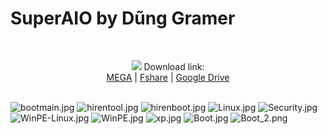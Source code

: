 # SuperAIO by Dũng Gramer

<br/><p align="center">
  <img src="https://img.icons8.com/ultraviolet/24/000000/download-from-cloud.png"> Download link:  
  <a href="https://mega.nz/#!7QknXJxb!qFUazQrtGYYlIlKkh_yQJS_I_zOGIp9K-2UztjFwtOY">MEGA</a> | 
  <a href="https://www.fshare.vn/file/1RJ6XU9EX7YX">Fshare</a> |
  <a href="https://drive.google.com/uc?id=1yUewJGf0kHlT_xMpklDywjQW-6oFnoFm">Google Drive </a>
</p> <br/>

<img src="https://scontent.fhph1-2.fna.fbcdn.net/v/t1.0-9/42678868_762586250751531_2927841684848902144_n.jpg?_nc_cat=109&_nc_ohc=1auvsYmp9RsAX8mnNys&_nc_ht=scontent.fhph1-2.fna&oh=46906d163eb283a5bb8b2ed1e46d3db4&oe=5EF49D6B" alt="bootmain.jpg" border="0">
<img src="https://scontent.fhph1-2.fna.fbcdn.net/v/t1.0-9/42701584_762586324084857_2161010827887378432_n.jpg?_nc_cat=103&_nc_ohc=T0lUrSW3yrkAX8xapVu&_nc_ht=scontent.fhph1-2.fna&oh=809bfa8ede428cb79c88e91225d4c315&oe=5EEE93EE" alt="hirentool.jpg" border="0">
<img src="https://scontent.fhph1-2.fna.fbcdn.net/v/t1.0-9/42634457_762586357418187_5318265764195598336_n.jpg?_nc_cat=101&_nc_ohc=hdzH6plOsJEAX-AKmYf&_nc_ht=scontent.fhph1-2.fna&oh=8b9813dd81f59d5ad2147e1f0cbf8205&oe=5F02589D" alt="hirenboot.jpg" border="0">
<img src="https://scontent.fhph1-1.fna.fbcdn.net/v/t1.0-9/42607798_762586387418184_1876414075672461312_n.jpg?_nc_cat=104&_nc_ohc=jQZPPTTMTKYAX86nR4k&_nc_ht=scontent.fhph1-1.fna&oh=3e999935bcbebfdee318c1e86c04fd1a&oe=5EFC5A4F" alt="Linux.jpg" border="0">
<img src="https://scontent.fhph1-2.fna.fbcdn.net/v/t1.0-9/42627562_762586417418181_930498784868171776_n.jpg?_nc_cat=108&_nc_ohc=UrtN14x3fMIAX_T6IyY&_nc_ht=scontent.fhph1-2.fna&oh=7a30182809e809948ad50d54ea8f5b1a&oe=5EBEA9D0" alt="Security.jpg" border="0">
<img src="https://scontent.fhph1-2.fna.fbcdn.net/v/t1.0-9/42658370_762586264084863_7135210532981702656_n.jpg?_nc_cat=101&_nc_ohc=S_cvRjWnGVgAX9_GRph&_nc_ht=scontent.fhph1-2.fna&oh=018cc85b03dd6ef8eafa43b3ccba6863&oe=5EF3D8E2" alt="WinPE-Linux.jpg" border="0">
<img src="https://scontent.fhph1-2.fna.fbcdn.net/v/t1.0-9/42645929_762586244084865_8858980788054523904_n.jpg?_nc_cat=106&_nc_ohc=PZSj_naM8JgAX_-dFtF&_nc_ht=scontent.fhph1-2.fna&oh=e6f32f6e0c371c8113382abf0bb70a24&oe=5EB982EF" alt="WinPE.jpg" border="0">
<img src="https://scontent.fhph1-1.fna.fbcdn.net/v/t1.0-9/42761215_762586410751515_7858788509471997952_n.jpg?_nc_cat=100&_nc_ohc=QiGhb_SAgS4AX8vX38x&_nc_ht=scontent.fhph1-1.fna&oh=0489f97dab11631c8d24a389ae31a088&oe=5EF49EB9" alt="xp.jpg" border="0">
<img src="https://scontent.fhph1-1.fna.fbcdn.net/v/t1.0-9/42745790_762586314084858_7469825177245712384_n.jpg?_nc_cat=111&_nc_ohc=YiueGfs_5SsAX83DkqA&_nc_ht=scontent.fhph1-1.fna&oh=26fc3b23021af0d294fa9fcc7306f8b8&oe=5EFBEEBC" alt="Boot.jpg" border="0">
<img src="https://scontent.fhph1-2.fna.fbcdn.net/v/t1.0-9/42656791_762586344084855_2191320815822176256_n.jpg?_nc_cat=106&_nc_ohc=KIOn6tr4o7sAX9R93qA&_nc_ht=scontent.fhph1-2.fna&oh=ca695854e60742cbaaf9d7d90e9435b9&oe=5EB5AD1D" alt="Boot_2.png" border="0">

   
   
